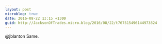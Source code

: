```yaml
---
layout: post
microblog: true
date: 2016-08-22 13:15 +1300
guid: http://JacksonOfTrades.micro.blog/2016/08/22/t767515496144973824.html
---
```

@jblanton Same.
